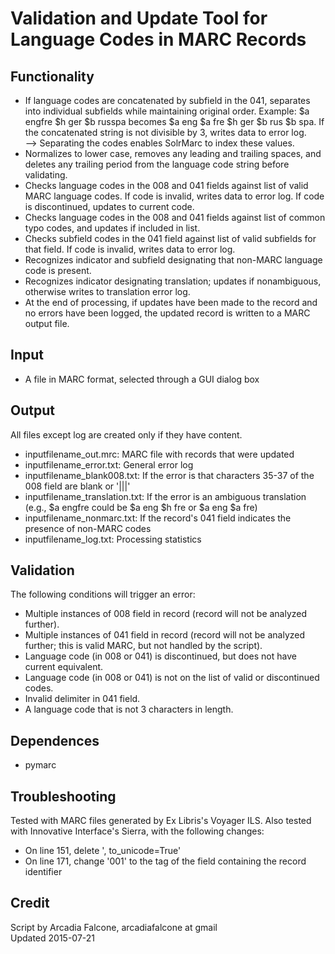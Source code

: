 Validation and Update Tool for Language Codes in MARC Records
=============================================================

Functionality
-------------
* If language codes are concatenated by subfield in the 041, separates into individual subfields while maintaining original order. Example: $a engfre $h ger $b russpa becomes $a eng $a fre $h ger $b rus $b spa. If the concatenated string is not divisible by 3, writes data to error log.  
--> Separating the codes enables SolrMarc to index these values.
* Normalizes to lower case, removes any leading and trailing spaces, and deletes any trailing period from the language code string before validating.
* Checks language codes in the 008 and 041 fields against list of valid MARC language codes. If code is invalid, writes data to error log. If code is discontinued, updates to current code.
* Checks language codes in the 008 and 041 fields against list of common typo codes, and updates if included in list.
* Checks subfield codes in the 041 field against list of valid subfields for that field. If code is invalid, writes data to error log.
* Recognizes indicator and subfield designating that non-MARC language code is present.
* Recognizes indicator designating translation; updates if nonambiguous, otherwise writes to translation error log.
* At the end of processing, if updates have been made to the record and no errors have been logged, the updated record is written to a MARC output file.

Input
-----
* A file in MARC format, selected through a GUI dialog box

Output
------
All files except log are created only if they have content.
* inputfilename_out.mrc: MARC file with records that were updated
* inputfilename_error.txt: General error log
* inputfilename_blank008.txt: If the error is that characters 35-37 of the 008 field are blank or '|||'
* inputfilename_translation.txt: If the error is an ambiguous translation (e.g., $a engfre could be $a eng $h fre or $a eng $a fre)
* inputfilename_nonmarc.txt: If the record's 041 field indicates the presence of non-MARC codes
* inputfilename_log.txt: Processing statistics

Validation
----------
The following conditions will trigger an error:

* Multiple instances of 008 field in record (record will not be analyzed further).
* Multiple instances of 041 field in record (record will not be analyzed further; this is valid MARC, but not handled by the script).
* Language code (in 008 or 041) is discontinued, but does not have current equivalent.
* Language code (in 008 or 041) is not on the list of valid or discontinued codes.
* Invalid delimiter in 041 field.
* A language code that is not 3 characters in length.

Dependences
-----------
* pymarc

Troubleshooting
---------------
Tested with MARC files generated by Ex Libris's Voyager ILS. Also tested with Innovative Interface's Sierra, with the following changes:
* On line 151, delete ', to_unicode=True'
* On line 171, change '001' to the tag of the field containing the record identifier

Credit
------
Script by Arcadia Falcone, arcadiafalcone at gmail  
Updated 2015-07-21
